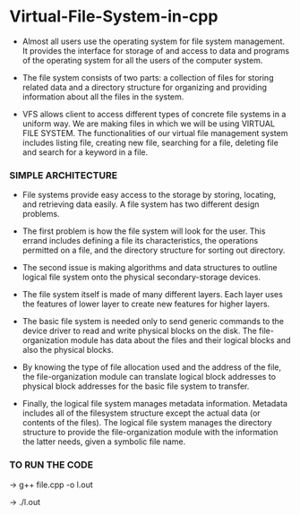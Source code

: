 # Virtual-File-System-in-cpp
* Almost all users use the operating system for file system management. It provides the interface for storage of and access to data and programs of the operating system for all     the users of the computer system.

* The file system consists of two parts: a collection of files for storing related data and a directory structure for organizing and providing information about all the files in     the system.

* VFS allows client to access different types of concrete file systems in a uniform way. We are making files in which we will be using VIRTUAL FILE SYSTEM. The functionalities of   our virtual file management system includes listing file, creating new file, searching for a file, deleting file and search for a keyword in a file.

### SIMPLE ARCHITECTURE 

* File systems provide easy access to the storage by storing, locating, and retrieving data easily. A file system has two different design problems.

* The first problem is how the file system will look for the user. This errand includes defining a file its characteristics, the operations permitted on a file, and the directory   structure for sorting out directory.

* The second issue is making algorithms and data structures to outline logical file system onto the physical secondary-storage devices.

* The file system itself is made of many different layers. Each layer uses the features of lower layer to create new features for higher layers.

* The basic file system is needed only to send generic commands to the device driver to read and write physical blocks on the disk. The file-organization module has data about the   files and their logical blocks and also the physical blocks.

* By knowing the type of file allocation used and the address of the file, the file-organization module can translate logical block addresses to physical block addresses for the     basic file system to transfer.  

* Finally, the logical file system manages metadata information. Metadata includes all of the filesystem structure except the actual data (or contents of the files). The logical     file system manages the directory structure to provide the file-organization module with the information the latter needs, given a symbolic file name.

### TO RUN THE CODE 

  -> g++ file.cpp -o l.out

  -> ./l.out
